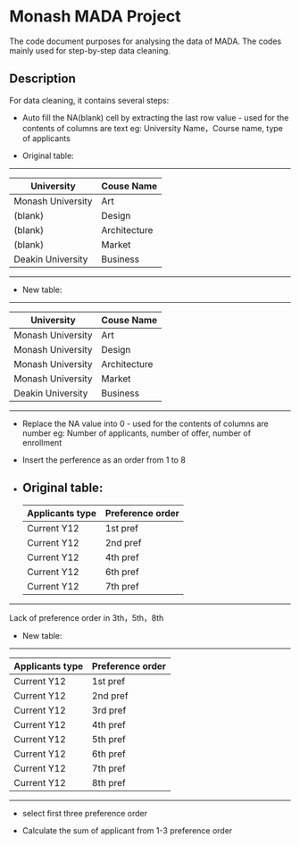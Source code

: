 # Monash MADA Project

The code document purposes for analysing the data of MADA. The codes mainly used for step-by-step data cleaning.

## Description
 For data cleaning, it contains several steps:
   *  Auto fill the NA(blank) cell by extracting the last row value - used for the contents of columns are text 
   eg: University Name，Course name, type of applicants
 
 - Original table:
 -----------------------------------                       
 University         |  Couse Name                             
 ------------------ | -------------                        
 Monash University  | Art                                            
 (blank)            | Design                                    
 (blank)            | Architecture                 
 (blank)            | Market                                    
Deakin University   | Business                                 
-----------------------------------  
                  
                  
 - New table:
-----------------------------------
University         |  Couse Name  
------------------ | -------------
Monash University  | Art
Monash University  | Design
Monash University  | Architecture  
Monash University  | Market  
Deakin University  | Business  
-----------------------------------  
  
  
  
   *  Replace the NA value into 0  - used for the contents of columns are number 
   eg: Number of applicants, number of offer, number of enrollment
   
   *  Insert the perference as an order from 1 to 8

 - Original table:
   -----------------------------------------                       
   Applicants type    |  Preference order                             
   ------------------ | -------------------                          
   Current Y12        | 1st pref                                         
   Current Y12        | 2nd pref                                        
   Current Y12        | 4th pref                                    
   Current Y12        | 6th pref                                           
   Current Y12        | 7th pref                                                                                                                                                 
  ----------------------------------- ------                        
  Lack of preference order in 3th，5th，8th
  
 - New table:
 --------------------------------------
  Applicants type   |  Preference order
 ------------------ | ----------------- 
  Current Y12       | 1st pref  
  Current Y12       | 2nd pref
  Current Y12       | 3rd pref
  Current Y12       | 4th pref
  Current Y12       | 5th pref
  Current Y12       | 6th pref
  Current Y12       | 7th pref 
  Current Y12       | 8th pref
 -----------------------------------
 
 
 
   * select first three preference order


   * Calculate the sum of applicant from 1-3 preference order
